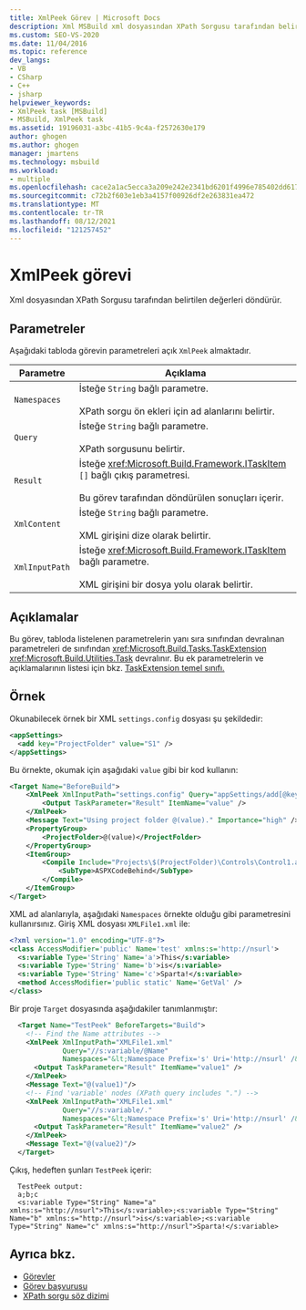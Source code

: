 ```yaml
---
title: XmlPeek Görev | Microsoft Docs
description: Xml MSBuild xml dosyasından XPath Sorgusu tarafından belirtilen değerleri geri dönmek için xmlpeek görevini nasıl kullandığını öğrenin.
ms.custom: SEO-VS-2020
ms.date: 11/04/2016
ms.topic: reference
dev_langs:
- VB
- CSharp
- C++
- jsharp
helpviewer_keywords:
- XmlPeek task [MSBuild]
- MSBuild, XmlPeek task
ms.assetid: 19196031-a3bc-41b5-9c4a-f2572630e179
author: ghogen
ms.author: ghogen
manager: jmartens
ms.technology: msbuild
ms.workload:
- multiple
ms.openlocfilehash: cace2a1ac5ecca3a209e242e2341bd6201f4996e785402dd6178ec14ddf90f19
ms.sourcegitcommit: c72b2f603e1eb3a4157f00926df2e263831ea472
ms.translationtype: MT
ms.contentlocale: tr-TR
ms.lasthandoff: 08/12/2021
ms.locfileid: "121257452"
---
```

# <a name="xmlpeek-task"></a>XmlPeek görevi

Xml dosyasından XPath Sorgusu tarafından belirtilen değerleri döndürür.

## <a name="parameters"></a>Parametreler

 Aşağıdaki tabloda görevin parametreleri açık `XmlPeek` almaktadır.

|Parametre|Açıklama|
|---------------|-----------------|
|`Namespaces`|İsteğe `String` bağlı parametre.<br /><br /> XPath sorgu ön ekleri için ad alanlarını belirtir.|
|`Query`|İsteğe `String` bağlı parametre.<br /><br /> XPath sorgusunu belirtir.|
|`Result`|İsteğe <xref:Microsoft.Build.Framework.ITaskItem> `[]` bağlı çıkış parametresi.<br /><br /> Bu görev tarafından döndürülen sonuçları içerir.|
|`XmlContent`|İsteğe `String` bağlı parametre.<br /><br /> XML girişini dize olarak belirtir.|
|`XmlInputPath`|İsteğe <xref:Microsoft.Build.Framework.ITaskItem> bağlı parametre.<br /><br /> XML girişini bir dosya yolu olarak belirtir.|

## <a name="remarks"></a>Açıklamalar

 Bu görev, tabloda listelenen parametrelerin yanı sıra sınıfından devralınan parametreleri de sınıfından <xref:Microsoft.Build.Tasks.TaskExtension> <xref:Microsoft.Build.Utilities.Task> devralınır. Bu ek parametrelerin ve açıklamalarının listesi için bkz. [TaskExtension temel sınıfı.](../msbuild/taskextension-base-class.md)

## <a name="example"></a>Örnek

Okunabilecek örnek bir XML `settings.config` dosyası şu şekildedir:

```xml
<appSettings>
  <add key="ProjectFolder" value="S1" />
</appSettings>
```

Bu örnekte, okumak için aşağıdaki `value` gibi bir kod kullanın:

```xml
<Target Name="BeforeBuild">
    <XmlPeek XmlInputPath="settings.config" Query="appSettings/add[@key='ProjectFolder']/@value">
        <Output TaskParameter="Result" ItemName="value" />
    </XmlPeek>
    <Message Text="Using project folder @(value)." Importance="high" />
    <PropertyGroup>
        <ProjectFolder>@(value)</ProjectFolder>
    </PropertyGroup>
    <ItemGroup>
        <Compile Include="Projects\$(ProjectFolder)\Controls\Control1.ascx.cs">
            <SubType>ASPXCodeBehind</SubType>
        </Compile>
    </ItemGroup>
</Target>
```

XML ad alanlarıyla, aşağıdaki `Namespaces` örnekte olduğu gibi parametresini kullanırsınız. Giriş XML dosyası `XMLFile1.xml` ile:

```xml
<?xml version="1.0" encoding="UTF-8"?>
<class AccessModifier='public' Name='test' xmlns:s='http://nsurl'>
  <s:variable Type='String' Name='a'>This</s:variable>
  <s:variable Type='String' Name='b'>is</s:variable>
  <s:variable Type='String' Name='c'>Sparta!</s:variable>
  <method AccessModifier='public static' Name='GetVal' />
</class>
```

Bir proje `Target` dosyasında aşağıdakiler tanımlanmıştır:

```xml
  <Target Name="TestPeek" BeforeTargets="Build">
    <!-- Find the Name attributes -->
    <XmlPeek XmlInputPath="XMLFile1.xml"
             Query="//s:variable/@Name"
             Namespaces="&lt;Namespace Prefix='s' Uri='http://nsurl' /&gt;">
      <Output TaskParameter="Result" ItemName="value1" />
    </XmlPeek>
    <Message Text="@(value1)"/>
    <!-- Find 'variable' nodes (XPath query includes ".") -->
    <XmlPeek XmlInputPath="XMLFile1.xml"
             Query="//s:variable/."
             Namespaces="&lt;Namespace Prefix='s' Uri='http://nsurl' /&gt;">
      <Output TaskParameter="Result" ItemName="value2" />
    </XmlPeek>
    <Message Text="@(value2)"/>
  </Target>
```

Çıkış, hedeften şunları `TestPeek` içerir:

```output
  TestPeek output:
  a;b;c
  <s:variable Type="String" Name="a" xmlns:s="http://nsurl">This</s:variable>;<s:variable Type="String" Name="b" xmlns:s="http://nsurl">is</s:variable>;<s:variable Type="String" Name="c" xmlns:s="http://nsurl">Sparta!</s:variable>
```

## <a name="see-also"></a>Ayrıca bkz.

- [Görevler](../msbuild/msbuild-tasks.md)
- [Görev başvurusu](../msbuild/msbuild-task-reference.md)
- [XPath sorgu söz dizimi](https://wikipedia.org/wiki/XPath)
